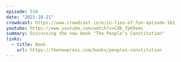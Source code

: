 ```yaml
---
episode: 534
date: "2021-10-21"
crowdcast: https://www.crowdcast.io/e/in-lieu-of-fun-episode-162
youtube: https://www.youtube.com/watch?v=Cdb_fpKhemc
summary: Discussing the new book "The People's Constitution"
links:
  - title: Book
    url: https://thenewpress.com/books/peoples-constitution
---
```

